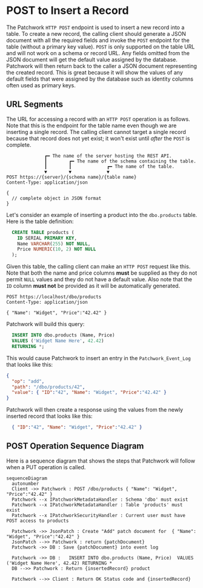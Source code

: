 # POST to Insert a Record

The Patchwork `HTTP POST` endpoint is used to insert a new record into a table. To create a new record, the calling client should generate a JSON document with all the required fields and invoke the `POST` endpoint for the table (without a primary key value). `POST` is only supported on the table URL and will not work on a schema or record URL. Any fields omitted from the JSON document will get the default value assigned by the database. Patchwork will then return back to the caller a JSON document representing the created record. This is great because it will show the values of any default fields that were assigned by the database such as identity columns often used as primary keys.

## URL Segments

The URL for accessing a record with an `HTTP POST` operation is as follows. Note that this is the endpoint for the table name even though we are inserting a single record. The calling client cannot target a single record because that record does not yet exist; it won't exist until _after_ the `POST` is complete.

```
              ┏━ The name of the server hosting the REST API.
              ┃        ┏━ The name of the schema containing the table.
              ┃        ┃             ┏━ The name of the table.
              ▼        ▼             ▼
POST https://{server}/{schema name}/{table name}
Content-Type: application/json

{ 
  // complete object in JSON format
}
```

Let's consider an example of inserting a product into the `dbo.products` table. Here is the table definition:

```sql
  CREATE TABLE products (
    ID SERIAL PRIMARY KEY,
    Name VARCHAR(255) NOT NULL,
    Price NUMERIC(10, 2) NOT NULL
  );
```

Given this table, the calling client can make an `HTTP POST` request like this. Note that both the name and price columns **must** be supplied as they do not permit `NULL` values and they do not have a default value. Also note that the `ID` column **must not** be provided as it will be automatically generated.

```http
POST https://localhost/dbo/products
Content-Type: application/json

{ "Name": "Widget", "Price":"42.42" }
```

Patchwork will build this query:

```sql
  INSERT INTO dbo.products (Name, Price)
  VALUES ('Widget Name Here', 42.42)
  RETURNING *;
```

This would cause Patchwork to insert an entry in the `Patchwork_Event_Log` that looks like this:

```json
{
  "op": "add", 
  "path": "/dbo/products/42", 
  "value": { "ID":"42", "Name": "Widget", "Price":"42.42" } 
}
```

Patchwork will then create a response using the values from the newly inserted record that looks like this:

```json
  { "ID":"42", "Name": "Widget", "Price":"42.42" }
```

## POST Operation Sequence Diagram

Here is a sequence diagram that shows the steps that Patchwork will follow when a PUT operation is called.

```mermaid
sequenceDiagram
  autonumber
  Client ->> Patchwork : POST /dbo/products { "Name": "Widget", "Price":"42.42" }
  Patchwork --x IPatchworkMetadataHandler : Schema 'dbo' must exist
  Patchwork --x IPatchworkMetadataHandler : Table 'products' must exist
  Patchwork --x IPatchworkSecurityHandler : Current user must have POST access to products

  Patchwork ->> JsonPatch : Create "Add" patch document for  { "Name": "Widget", "Price":"42.42" }
  JsonPatch -->> Patchwork : return {patchDocument}
  Patchwork ->> DB : Save {patchDocument} into event log

  Patchwork ->> DB :   INSERT INTO dbo.products (Name, Price)  VALUES ('Widget Name Here', 42.42) RETURNING *
  DB -->> Patchwork : Return {insertedRecord} product

  Patchwork -->> Client : Return OK Status code and {insertedRecord}
```

